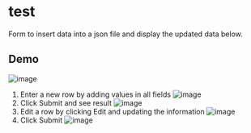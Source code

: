 # test
Form to insert data into a json file and display the updated data below.

## Demo

![image](https://github.com/lastralab/test/assets/22894897/96c7caa7-72a0-4886-afef-10b48b02b6ff)

1. Enter a new row by adding values in all fields
![image](https://github.com/lastralab/test/assets/22894897/1d9a0631-8e84-45d8-a872-eae9e0d5323e)
2. Click Submit and see result
![image](https://github.com/lastralab/test/assets/22894897/2d6cbd8d-5dbe-42fd-acbf-d13169d8f41a)
3. Edit a row by clicking Edit and updating the information
![image](https://github.com/lastralab/test/assets/22894897/b7818ecd-1548-4370-965b-7c495ee7278c)
4. Click Submit
![image](https://github.com/lastralab/test/assets/22894897/a86c1565-1606-49dc-98e8-a7eed9bb8def)
